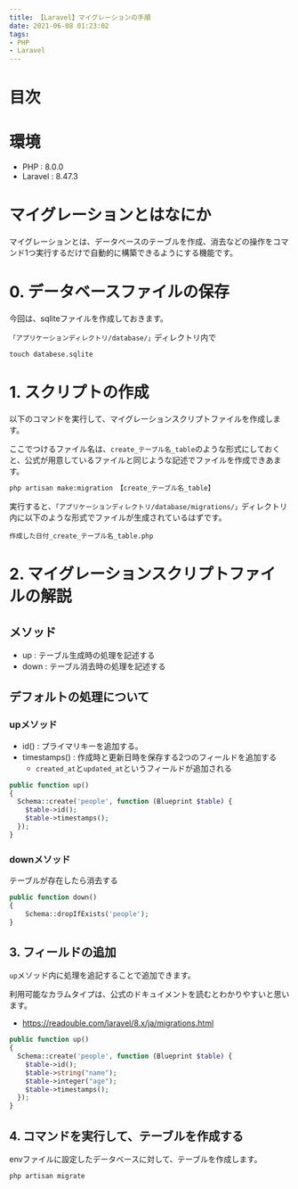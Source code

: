 ```yaml
---
title: 【Laravel】マイグレーションの手順
date: 2021-06-08 01:23:02
tags:
- PHP
- Laravel
---
```

# 目次
<!-- toc -->
<!-- more -->

# 環境
- PHP : 8.0.0
- Laravel : 8.47.3

# マイグレーションとはなにか
マイグレーションとは、データベースのテーブルを作成、消去などの操作をコマンド1つ実行するだけで自動的に構築できるようにする機能です。

# 0. データベースファイルの保存
今回は、sqliteファイルを作成しておきます。

`「アプリケーションディレクトリ/database/」`ディレクトリ内で
```
touch databese.sqlite
```

# 1. スクリプトの作成
以下のコマンドを実行して、マイグレーションスクリプトファイルを作成します。

ここでつけるファイル名は、`create_テーブル名_table`のような形式にしておくと、公式が用意しているファイルと同じような記述でファイルを作成できあます。
```bash
php artisan make:migration 【create_テーブル名_table】
```

実行すると、`「アプリケーションディレクトリ/database/migrations/」`ディレクトリ内に以下のような形式でファイルが生成されているはずです。

```
作成した日付_create_テーブル名_table.php
```

# 2. マイグレーションスクリプトファイルの解説
## メソッド
- up : テーブル生成時の処理を記述する
- down : テーブル消去時の処理を記述する

## デフォルトの処理について
### upメソッド
- id() : プライマリキーを追加する。
- timestamps() : 作成時と更新日時を保存する2つのフィールドを追加する
  - `created_at`と`updated_at`というフィールドが追加される

```php
public function up()
{
  Schema::create('people', function (Blueprint $table) {
    $table->id();
    $table->timestamps();
  });
}
```

### downメソッド
テーブルが存在したら消去する

```php
public function down()
{
    Schema::dropIfExists('people');
}
```

## 3. フィールドの追加
`up`メソッド内に処理を追記することで追加できます。

利用可能なカラムタイプは、公式のドキュイメントを読むとわかりやすいと思います。
- https://readouble.com/laravel/8.x/ja/migrations.html
```php
public function up()
{
  Schema::create('people', function (Blueprint $table) {
    $table->id();
    $table->string("name");
    $table->integer("age");
    $table->timestamps();
  });
}
```

## 4. コマンドを実行して、テーブルを作成する
envファイルに設定したデータベースに対して、テーブルを作成します。

```bash
php artisan migrate
```
